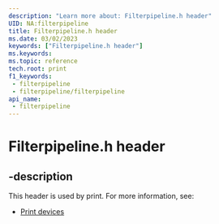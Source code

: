 ```yaml
---
description: "Learn more about: Filterpipeline.h header"
UID: NA:filterpipeline
title: Filterpipeline.h header
ms.date: 03/02/2023
keywords: ["Filterpipeline.h header"]
ms.keywords: 
ms.topic: reference
tech.root: print
f1_keywords:
 - filterpipeline
 - filterpipeline/filterpipeline
api_name:
 - filterpipeline
---
```


# Filterpipeline.h header

## -description

This header is used by print. For more information, see:

- [Print devices](../_print/index.md)
